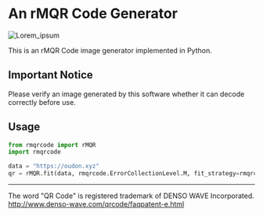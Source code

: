 # An rMQR Code Generator
![Lorem_ipsum](https://user-images.githubusercontent.com/14174940/171996095-4707be09-506e-4ef2-ab90-9942d6efc2ed.png)

This is an rMQR Code image generator implemented in Python.

## Important Notice
Please verify an image generated by this software whether it can decode correctly before use.

## Usage
```py
from rmqrcode import rMQR
import rmqrcode

data = "https://oudon.xyz"
qr = rMQR.fit(data, rmqrcode.ErrorCollectionLevel.M, fit_strategy=rmqrcode.FitStrategy.MINIMIZE_WIDTH)
```

----
The word "QR Code" is registered trademark of DENSO WAVE Incorporated.<br>
http://www.denso-wave.com/qrcode/faqpatent-e.html
